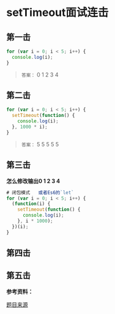 # setTimeout面试连击 

## 第一击

```js
for (var i = 0; i < 5; i++) {
  console.log(i);
}
```

> `答案：` 0  1  2  3  4


## 第二击

```js
for (var i = 0; i < 5; i++) {
  setTimeout(function() {
    console.log(i);
  }, 1000 * i);
}
```

> `答案：` 5   5   5   5  5

## 第三击

**怎么修改输出0  1  2  3  4**

```js
# 闭包模式   或者Es6的`let`
for (var i = 0; i < 5; i++) {
  (function(i) {
    setTimeout(function() {
      console.log(i);
    }, i * 1000);
  })(i);
}
```


## 第四击


## 第五击




**参考资料：**

[题目来源](https://zhuanlan.zhihu.com/p/25407758)
